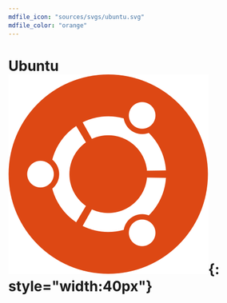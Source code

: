 ```yaml
---
mdfile_icon: "sources/svgs/ubuntu.svg"
mdfile_color: "orange"
---
```


# Ubuntu ![](../sources/svgs/ubuntu.svg){: style="width:40px"}
